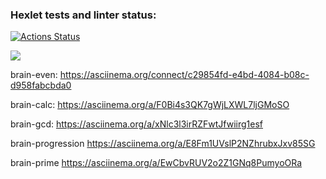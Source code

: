 ### Hexlet tests and linter status:
[![Actions Status](https://github.com/Rubis-design/frontend-project-44/actions/workflows/hexlet-check.yml/badge.svg)](https://github.com/Rubis-design/frontend-project-44/actions)

<a href="https://codeclimate.com/github/Rubis-design/frontend-project-44/maintainability"><img src="https://api.codeclimate.com/v1/badges/65b0dcb92fead477ebb1/maintainability" /></a>


brain-even:
https://asciinema.org/connect/c29854fd-e4bd-4084-b08c-d958fabcbda0

brain-calc:
https://asciinema.org/a/F0Bi4s3QK7gWjLXWL7ljGMoSO

brain-gcd:
https://asciinema.org/a/xNlc3l3irRZFwtJfwiirg1esf

brain-progression
https://asciinema.org/a/E8Fm1UVslP2NZhrubxJxv85SG

brain-prime
https://asciinema.org/a/EwCbvRUV2o2Z1GNq8PumyoORa